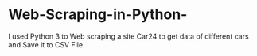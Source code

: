 # Web-Scraping-in-Python-
I used Python 3  to Web scraping a site  Car24  to get data of different  cars and Save it to CSV File. 
